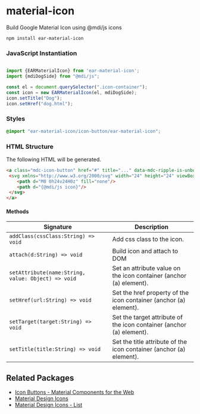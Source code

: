 # material-icon
 Build Google Material Icon using @mdi/js icons

 ```
 npm install ear-material-icon
 ```

 ### JavaScript Instantiation

 ```js

 import {EARMaterialIcon} from 'ear-material-icon';
 import {mdiDogSide} from "@mdi/js";

 const el = document.querySelector(".icon-container");
 const icon = new EARMaterialIcon(el, mdiDogSide);
 icon.setTitle("Dog");
 icon.setHref("dog.html");

 ```

 ### Styles

 ```scss
 @import "ear-material-icon/icon-button/ear-material-icon";
 ```

 ### HTML Structure

 The following HTML will be generated.

 ```html
 <a class="mdc-icon-button" href="#" title="..." data-mdc-ripple-is-unbounded="true"
  <svg xmlns="http://www.w3.org/2000/svg" width="24" height="24" viewBox="0 0 24 24">
     <path d="M0 0h24v24H0z" fill="none"/>
     <path d="{@mdi/js icon}"/>
  </svg>
</a>
```

#### Methods

Signature | Description
--- | ---
`addClass(cssClass:String) => void` | Add css class to the icon.
`attach(d:String) => void` | Build icon and attach to DOM
`setAttribute(name:String, value: Object) => void` | Set an attribute value on the icon container (anchor (a) element).
`setHref(url:String) => void` | Set the href property of the icon container (anchor (a) element).
`setTarget(target:String) => void` | Set the target attribute of the icon container (anchor (a) element).
`setTitle(title:String) => void` | Set the title attribute of the icon container (anchor (a) element).

 ## Related Packages

- [Icon Buttons - Material Components for the Web](https://material.io/develop/web/components/buttons/icon-buttons/)
- [Material Design Icons](https://materialdesignicons.com/)
- [Material Design Icons - List](https://cdn.materialdesignicons.com/4.7.95/)
